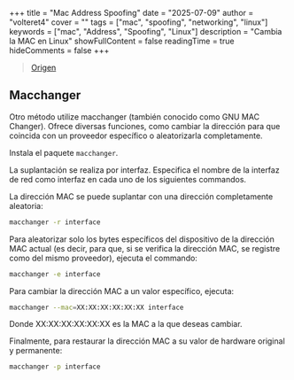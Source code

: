+++
title = "Mac Address Spoofing"
date = "2025-07-09"
author = "volteret4"
cover = ""
tags = ["mac", "spoofing", "networking", "linux"]
keywords = ["mac", "Address", "Spoofing", "Linux"]
description = "Cambia la MAC en Linux"
showFullContent = false
readingTime = true
hideComments = false
+++

> [Origen](https://wiki.archlinux.org/title/MAC_address_spoofing)

## Macchanger

Otro método utilize macchanger (también conocido como GNU MAC Changer). Ofrece diversas funciones, como cambiar la dirección para que coincida con un proveedor específico o aleatorizarla completamente.

Instala el paquete `macchanger`.

La suplantación se realiza por interfaz. Especifica el nombre de la interfaz de red como interfaz en cada uno de los siguientes commandos.

La dirección MAC se puede suplantar con una dirección completamente aleatoria:

```bash
macchanger -r interface
```

Para aleatorizar solo los bytes específicos del dispositivo de la dirección MAC actual (es decir, para que, si se verifica la dirección MAC, se registre como del mismo proveedor), ejecuta el commando:

```bash
macchanger -e interface
```

Para cambiar la dirección MAC a un valor específico, ejecuta:

```bash
macchanger --mac=XX:XX:XX:XX:XX:XX interface
```

Donde XX:XX:XX:XX:XX:XX es la MAC a la que deseas cambiar.

Finalmente, para restaurar la dirección MAC a su valor de hardware original y permanente:

```bash
macchanger -p interface
```

